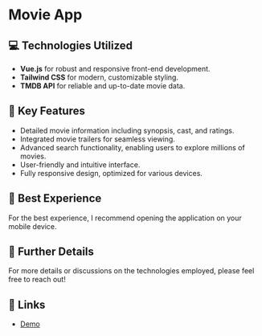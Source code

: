 # Movie App

## 💻 Technologies Utilized
- **Vue.js** for robust and responsive front-end development.
- **Tailwind CSS** for modern, customizable styling.
- **TMDB API** for reliable and up-to-date movie data.

## 🌟 Key Features
- Detailed movie information including synopsis, cast, and ratings.
- Integrated movie trailers for seamless viewing.
- Advanced search functionality, enabling users to explore millions of movies.
- User-friendly and intuitive interface.
- Fully responsive design, optimized for various devices.

## 📱 Best Experience
For the best experience, I recommend opening the application on your mobile device.

## 📄 Further Details
For more details or discussions on the technologies employed, please feel free to reach out!

## 🔗 Links
- [Demo](https://mhdd-movie.vercel.app/)
